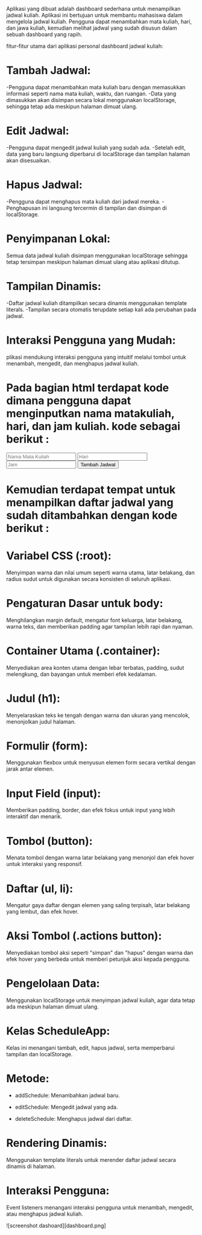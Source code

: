Aplikasi yang dibuat adalah dashboard sederhana untuk menampilkan jadwal kuliah. Aplikasi ini bertujuan untuk membantu mahasiswa dalam mengelola jadwal kuliah. Pengguna dapat menambahkan mata kuliah, hari, dan jawa kuliah, kemudian melihat jadwal yang sudah disusun dalam sebuah dashboard yang rapih.

fitur-fitur utama dari aplikasi personal dashboard jadwal kuliah:

# Tambah Jadwal:
-Pengguna dapat menambahkan mata kuliah baru dengan memasukkan informasi seperti nama mata kuliah, waktu, dan ruangan.
-Data yang dimasukkan akan disimpan secara lokal menggunakan localStorage, sehingga tetap ada meskipun halaman dimuat ulang.

# Edit Jadwal:
-Pengguna dapat mengedit jadwal kuliah yang sudah ada.
-Setelah edit, data yang baru langsung diperbarui di localStorage dan tampilan halaman akan disesuaikan.

# Hapus Jadwal:
-Pengguna dapat menghapus mata kuliah dari jadwal mereka.
-Penghapusan ini langsung tercermin di tampilan dan disimpan di localStorage.

# Penyimpanan Lokal: 
Semua data jadwal kuliah disimpan menggunakan localStorage sehingga tetap tersimpan meskipun halaman dimuat ulang atau aplikasi ditutup.

# Tampilan Dinamis:
-Daftar jadwal kuliah ditampilkan secara dinamis menggunakan template literals.
-Tampilan secara otomatis terupdate setiap kali ada perubahan pada jadwal.

# Interaksi Pengguna yang Mudah: 
plikasi mendukung interaksi pengguna yang intuitif melalui tombol untuk menambah, mengedit, dan menghapus jadwal kuliah.

# Pada bagian html terdapat kode dimana pengguna dapat menginputkan nama matakuliah, hari, dan jam kuliah. kode sebagai berikut :
<form id="scheduleForm">
      <input type="text" id="course" placeholder="Nama Mata Kuliah" required>
      <input type="text" id="day" placeholder="Hari" required>
      <input type="text" id="time" placeholder="Jam" required>
      <button type="submit">Tambah Jadwal</button>
    </form>

# Kemudian terdapat tempat untuk menampilkan daftar jadwal yang sudah ditambahkan dengan kode berikut :
<div id="scheduleList"></div> 


# Variabel CSS (:root):
 Menyimpan warna dan nilai umum seperti warna utama, latar belakang, dan radius sudut untuk digunakan secara konsisten di seluruh aplikasi.

# Pengaturan Dasar untuk body: 
Menghilangkan margin default, mengatur font keluarga, latar belakang, warna teks, dan memberikan padding agar tampilan lebih rapi dan nyaman.

# Container Utama (.container): 
Menyediakan area konten utama dengan lebar terbatas, padding, sudut melengkung, dan bayangan untuk memberi efek kedalaman.

# Judul (h1): 
Menyelaraskan teks ke tengah dengan warna dan ukuran yang mencolok, menonjolkan judul halaman.

# Formulir (form): 
Menggunakan flexbox untuk menyusun elemen form secara vertikal dengan jarak antar elemen.

# Input Field (input):
 Memberikan padding, border, dan efek fokus untuk input yang lebih interaktif dan menarik.

# Tombol (button):
 Menata tombol dengan warna latar belakang yang menonjol dan efek hover untuk interaksi yang responsif.

# Daftar (ul, li):
 Mengatur gaya daftar dengan elemen yang saling terpisah, latar belakang yang lembut, dan efek hover.

# Aksi Tombol (.actions button): 
Menyediakan tombol aksi seperti "simpan" dan "hapus" dengan warna dan efek hover yang berbeda untuk memberi petunjuk aksi kepada pengguna.

# Pengelolaan Data: 
Menggunakan localStorage untuk menyimpan jadwal kuliah, agar data tetap ada meskipun halaman dimuat ulang.

# Kelas ScheduleApp: 
Kelas ini menangani tambah, edit, hapus jadwal, serta memperbarui tampilan dan localStorage.

# Metode:
- addSchedule: Menambahkan jadwal baru.

- editSchedule: Mengedit jadwal yang ada.

- deleteSchedule: Menghapus jadwal dari daftar.

# Rendering Dinamis: 
Menggunakan template literals untuk merender daftar jadwal secara dinamis di halaman.

# Interaksi Pengguna:
 Event listeners menangani interaksi pengguna untuk menambah, mengedit, atau menghapus jadwal kuliah.

![screenshot dashoard][dashboard.png]

